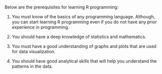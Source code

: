 Below are the prerequisites for learning R programming:

1. You must know of the basics of any programming language. Although, you can start learning R programming even if you do not have any prior experience in programming.

2. You should have a deep knowledge of statistics and mathematics.

3. You must have a good understanding of graphs and plots that are used for data visualization.

4. You should have good analytical skills that will help you understand the patterns in the data.

